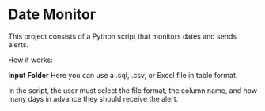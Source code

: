 # Date Monitor

This project consists of a Python script that monitors dates and sends alerts.

How it works:

**Input Folder**
Here you can use a .sql, .csv, or Excel file in table format.

In the script, the user must select the file format, the column name, and how many days in advance they should receive the alert.
